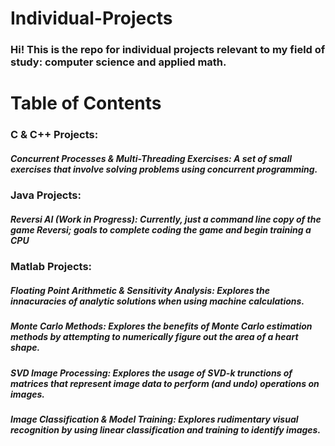# Individual-Projects
### Hi! This is the repo for individual projects relevant to my field of study: computer science and applied math.

# Table of Contents
### C & C++ Projects:
##### Concurrent Processes & Multi-Threading Exercises: A set of small exercises that involve solving problems using concurrent programming.
### Java Projects:
##### Reversi AI (Work in Progress): Currently, just a command line copy of the game Reversi; goals to complete coding the game and begin training a CPU
### Matlab Projects:
##### Floating Point Arithmetic & Sensitivity Analysis: Explores the innacuracies of analytic solutions when using machine calculations.
##### Monte Carlo Methods: Explores the benefits of Monte Carlo estimation methods by attempting to numerically figure out the area of a heart shape.
##### SVD Image Processing: Explores the usage of SVD-k trunctions of matrices that represent image data to perform (and undo) operations on images.
##### Image Classification & Model Training: Explores rudimentary visual recognition by using linear classification and training to identify images.
